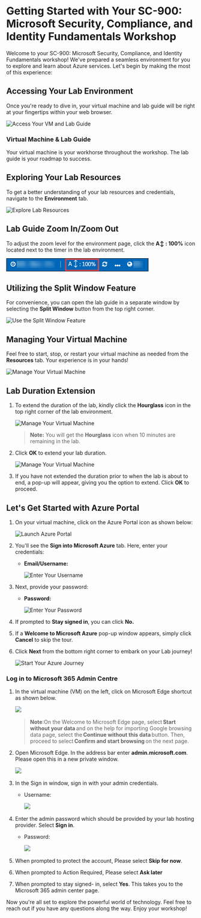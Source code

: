 # Getting Started with Your SC-900: Microsoft Security, Compliance, and Identity Fundamentals Workshop
 
Welcome to your SC-900: Microsoft Security, Compliance, and Identity Fundamentals workshop! We've prepared a seamless environment for you to explore and learn about Azure services. Let's begin by making the most of this experience:
 
## Accessing Your Lab Environment
 
Once you're ready to dive in, your virtual machine and lab guide will be right at your fingertips within your web browser.
 
![Access Your VM and Lab Guide](../Images/labguide.png)

### Virtual Machine & Lab Guide
 
Your virtual machine is your workhorse throughout the workshop. The lab guide is your roadmap to success.
 
## Exploring Your Lab Resources
 
To get a better understanding of your lab resources and credentials, navigate to the **Environment** tab.
 
![Explore Lab Resources](../Images/env.png)

## Lab Guide Zoom In/Zoom Out

To adjust the zoom level for the environment page, click the **A↕ : 100%** icon located next to the timer in the lab environment.

![Adjust Zoom](../Images/zoom-2412.png)

## Utilizing the Split Window Feature
 
For convenience, you can open the lab guide in a separate window by selecting the **Split Window** button from the top right corner.
 
![Use the Split Window Feature](../Images/spl.png)
 
## Managing Your Virtual Machine
 
Feel free to start, stop, or restart your virtual machine as needed from the **Resources** tab. Your experience is in your hands!
 
![Manage Your Virtual Machine](../Images/res.png)
 
## **Lab Duration Extension**

1. To extend the duration of the lab, kindly click the **Hourglass** icon in the top right corner of the lab environment. 

    ![Manage Your Virtual Machine](../Images/gext.png)

    >**Note:** You will get the **Hourglass** icon when 10 minutes are remaining in the lab.

2. Click **OK** to extend your lab duration.
 
   ![Manage Your Virtual Machine](../Images/gext2.png)

3. If you have not extended the duration prior to when the lab is about to end, a pop-up will appear, giving you the option to extend. Click **OK** to proceed.

## Let's Get Started with Azure Portal

1. On your virtual machine, click on the Azure Portal icon as shown below:

    ![Launch Azure Portal](../Images/sc900-image(1).png)

2. You'll see the **Sign into Microsoft Azure** tab. Here, enter your credentials:

   - **Email/Username:** <inject key="AzureAdUserEmail"></inject>

     ![Enter Your Username](../Images/sc900-image-1.png)

3. Next, provide your password:

   - **Password:** <inject key="AzureAdUserPassword"></inject>

     ![Enter Your Password](../Images/sc900-image-2.png)

4. If prompted to **Stay signed in**, you can click **No.**

5. If a **Welcome to Microsoft Azure** pop-up window appears, simply click **Cancel** to skip the tour.

6. Click **Next** from the bottom right corner to embark on your Lab journey!

     ![Start Your Azure Journey](../Images/sc900-image(3).png)

### Log in to Microsoft 365 Admin Centre

1. In the virtual machine (VM) on the left, click on Microsoft Edge shortcut as shown below.

    ![](../Images/sc900-introimage1.png)

    >**Note**:On the Welcome to Microsoft Edge page, select **Start without your data** and on the help for importing Google browsing data page, select the **Continue without this data** button. Then, proceed to select **Confirm and start browsing** on the next page.

1. Open Microsoft Edge. In the address bar enter **admin.microsoft.com**. Please open this in a new private window.

      ![](../Images/module4/lab12/main-4.png)

1. In the Sign in window, sign in with your admin credentials.

    - Username: <inject key="AzureAdUserEmail"></inject>

      ![](../Images/module4/lab12/main-4.png)

1. Enter the admin password which should be provided by your lab hosting provider. Select **Sign in**.

    - Password: <inject key="AzureAdUserPassword"></inject>
    
      ![](../Images/module4/lab12/main-3.png)
     
1. When prompted to protect the account, Please select **Skip for now**.
   
1. When prompted to Action Required, Please select **Ask later**

1.  When prompted to stay signed- in, select **Yes**. This takes you to the Microsoft 365 admin center page.
 
Now you're all set to explore the powerful world of technology. Feel free to reach out if you have any questions along the way. Enjoy your workshop!